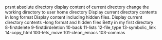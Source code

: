 prsnt absolute  directory
display content of current directory
change the working directory to user home directory
Display current directory contents in long format
Display content including hidden files.
Display current directory contents -long format and hidden files 
Betty in my first directory
8-firstdelete
9-firstdirdeletion
10-back
11-lists
12-file_type
13-symbolic_link
14-copy_html
100-lets_move
101-clean_emacs
103-commas
